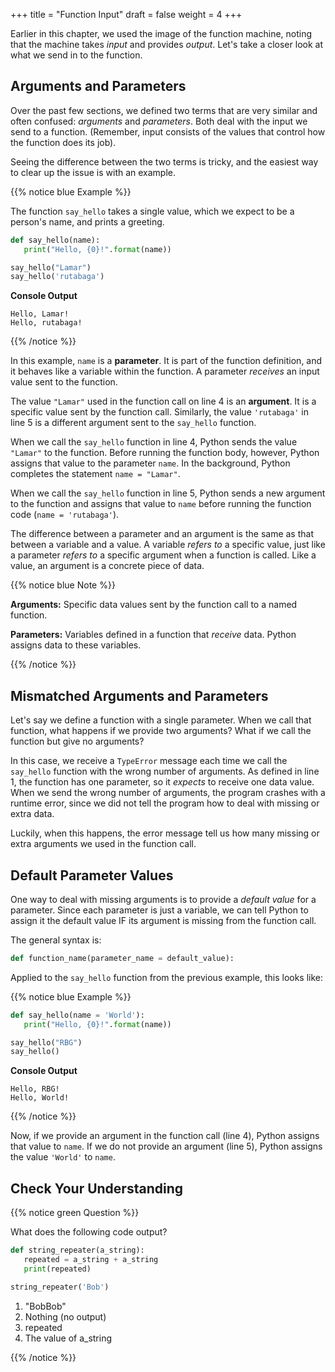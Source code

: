 +++
title = "Function Input"
draft = false
weight = 4
+++

Earlier in this chapter, we used the image of the function machine, noting that the machine takes
*input* and provides *output*. Let's take a closer look at what we send in to the function.

## Arguments and Parameters

Over the past few sections, we defined two terms that are very similar and
often confused: *arguments* and *parameters*. Both deal with the input we send
to a function. (Remember, input consists of the values that control how the
function does its job).

Seeing the difference between the two terms is tricky, and the easiest way to
clear up the issue is with an example.

{{% notice blue Example %}}

The function `say_hello` takes a single value, which we expect to be a
person's name, and prints a greeting. 

```python {linenos=table}
def say_hello(name):
   print("Hello, {0}!".format(name))

say_hello("Lamar")
say_hello('rutabaga')
```

**Console Output**

```console
Hello, Lamar!
Hello, rutabaga!
```

{{% /notice %}}

In this example, `name` is a **parameter**. It is part of the function
definition, and it behaves like a variable within the function. A parameter
*receives* an input value sent to the function.

The value `"Lamar"` used in the function call on line 4 is an **argument**.
It is a specific value sent by the function call. Similarly, the value
`'rutabaga'` in line 5 is a different argument sent to the `say_hello`
function.

When we call the `say_hello` function in line 4, Python sends the value
`"Lamar"` to the function. Before running the function body, however, Python
assigns that value to the parameter `name`. In the background, Python
completes the statement `name = "Lamar"`.

When we call the `say_hello` function in line 5, Python sends a new
argument to the function and assigns that value to `name` before
running the function code (`name = 'rutabaga'`).

The difference between a parameter and an argument is the same as that between
a variable and a value. A variable *refers to* a specific value, just like a
parameter *refers to* a specific argument when a function is called. Like a
value, an argument is a concrete piece of data.

{{% notice blue Note %}}

**Arguments:** Specific data values sent by the function call to a named
function.

**Parameters:** Variables defined in a function that *receive* data. Python
assigns data to these variables.

{{% /notice %}}

## Mismatched Arguments and Parameters

Let's say we define a function with a single parameter. When we call
that function, what happens if we provide two arguments? What if we call the function but give
no arguments?

In this case, we receive a `TypeError` message each time we call the
`say_hello` function with the wrong number of arguments. As defined in line
1, the function has one parameter, so it *expects* to receive one data value.
When we send the wrong number of arguments, the program crashes with a runtime error, since we did not tell the program how to
deal with missing or extra data.

Luckily, when this happens, the error message tell us how many missing or extra
arguments we used in the function call.

## Default Parameter Values

One way to deal with missing arguments is to provide a *default value* for a
parameter. Since each parameter is just a variable, we can tell Python to
assign it the default value IF its argument is missing from the function call.

The general syntax is:

```python
def function_name(parameter_name = default_value):
```

Applied to the `say_hello` function from the previous example, this looks
like:

{{% notice blue Example %}}

```python {linenos=table}
def say_hello(name = 'World'):
   print("Hello, {0}!".format(name))

say_hello("RBG")
say_hello()
```

**Console Output**

```console
Hello, RBG!
Hello, World!
```

{{% /notice %}}

Now, if we provide an argument in the function call (line 4), Python assigns
that value to `name`. If we do not provide an argument (line 5), Python
assigns the value `'World'` to `name`.

## Check Your Understanding

{{% notice green Question %}}

What does the following code output?

```python {linenos=table}
def string_repeater(a_string):
   repeated = a_string + a_string
   print(repeated)

string_repeater('Bob')
```

1. "BobBob"
1. Nothing (no output)
1. repeated
1. The value of a_string

{{% /notice %}}

<!-- Answer = 1 -->


